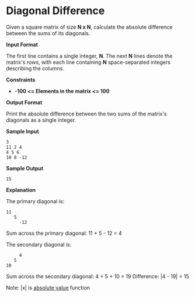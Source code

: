 Diagonal Difference
=====================

Given a square matrix of size **N	x	N**, calculate the absolute difference between the sums of its diagonals.

**Input Format**

The first line contains a single integer, **N**. The next **N** lines denote the matrix's rows, with each line containing **N**
space-separated integers describing the columns.

**Constraints**

- **-100 <= Elements in the matrix <= 100**

**Output Format**

Print the absolute difference between the two sums of the matrix's diagonals as a single integer.

**Sample Input**
```
3
11 2 4
4 5 6
10 8 -12
```

**Sample Output**
```
15
```

**Explanation**

The primary diagonal is:
```
11
   5
     -12
```
Sum across the primary diagonal: 11 + 5 - 12 = 4

The secondary diagonal is:
```
     4
   5
10
```

Sum across the secondary diagonal: 4 + 5 + 10 = 19
Difference: |4 - 19| = 15

Note: |x| is [absolute value](https://www.mathsisfun.com/numbers/absolute-value.html) function